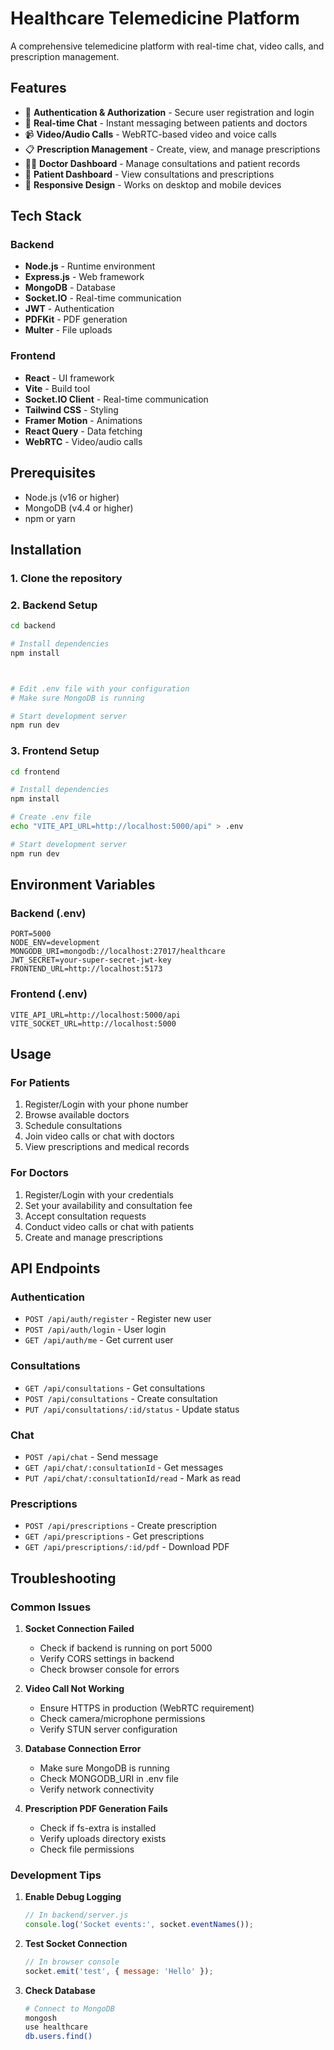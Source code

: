 # Healthcare Telemedicine Platform

A comprehensive telemedicine platform with real-time chat, video calls, and prescription management.

## Features

- 🔐 **Authentication & Authorization** - Secure user registration and login
- 💬 **Real-time Chat** - Instant messaging between patients and doctors
- 📹 **Video/Audio Calls** - WebRTC-based video and voice calls
- 📋 **Prescription Management** - Create, view, and manage prescriptions
- 👨‍⚕️ **Doctor Dashboard** - Manage consultations and patient records
- 👤 **Patient Dashboard** - View consultations and prescriptions
- 📱 **Responsive Design** - Works on desktop and mobile devices

## Tech Stack

### Backend
- **Node.js** - Runtime environment
- **Express.js** - Web framework
- **MongoDB** - Database
- **Socket.IO** - Real-time communication
- **JWT** - Authentication
- **PDFKit** - PDF generation
- **Multer** - File uploads

### Frontend
- **React** - UI framework
- **Vite** - Build tool
- **Socket.IO Client** - Real-time communication
- **Tailwind CSS** - Styling
- **Framer Motion** - Animations
- **React Query** - Data fetching
- **WebRTC** - Video/audio calls

## Prerequisites

- Node.js (v16 or higher)
- MongoDB (v4.4 or higher)
- npm or yarn

## Installation

### 1. Clone the repository


### 2. Backend Setup
```bash
cd backend

# Install dependencies
npm install



# Edit .env file with your configuration
# Make sure MongoDB is running

# Start development server
npm run dev
```

### 3. Frontend Setup
```bash
cd frontend

# Install dependencies
npm install

# Create .env file
echo "VITE_API_URL=http://localhost:5000/api" > .env

# Start development server
npm run dev
```

## Environment Variables

### Backend (.env)
```env
PORT=5000
NODE_ENV=development
MONGODB_URI=mongodb://localhost:27017/healthcare
JWT_SECRET=your-super-secret-jwt-key
FRONTEND_URL=http://localhost:5173
```

### Frontend (.env)
```env
VITE_API_URL=http://localhost:5000/api
VITE_SOCKET_URL=http://localhost:5000
```

## Usage

### For Patients
1. Register/Login with your phone number
2. Browse available doctors
3. Schedule consultations
4. Join video calls or chat with doctors
5. View prescriptions and medical records

### For Doctors
1. Register/Login with your credentials
2. Set your availability and consultation fee
3. Accept consultation requests
4. Conduct video calls or chat with patients
5. Create and manage prescriptions

## API Endpoints

### Authentication
- `POST /api/auth/register` - Register new user
- `POST /api/auth/login` - User login
- `GET /api/auth/me` - Get current user

### Consultations
- `GET /api/consultations` - Get consultations
- `POST /api/consultations` - Create consultation
- `PUT /api/consultations/:id/status` - Update status

### Chat
- `POST /api/chat` - Send message
- `GET /api/chat/:consultationId` - Get messages
- `PUT /api/chat/:consultationId/read` - Mark as read

### Prescriptions
- `POST /api/prescriptions` - Create prescription
- `GET /api/prescriptions` - Get prescriptions
- `GET /api/prescriptions/:id/pdf` - Download PDF

## Troubleshooting

### Common Issues

1. **Socket Connection Failed**
   - Check if backend is running on port 5000
   - Verify CORS settings in backend
   - Check browser console for errors

2. **Video Call Not Working**
   - Ensure HTTPS in production (WebRTC requirement)
   - Check camera/microphone permissions
   - Verify STUN server configuration

3. **Database Connection Error**
   - Make sure MongoDB is running
   - Check MONGODB_URI in .env file
   - Verify network connectivity

4. **Prescription PDF Generation Fails**
   - Check if fs-extra is installed
   - Verify uploads directory exists
   - Check file permissions

### Development Tips

1. **Enable Debug Logging**
   ```javascript
   // In backend/server.js
   console.log('Socket events:', socket.eventNames());
   ```

2. **Test Socket Connection**
   ```javascript
   // In browser console
   socket.emit('test', { message: 'Hello' });
   ```

3. **Check Database**
   ```bash
   # Connect to MongoDB
   mongosh
   use healthcare
   db.users.find()
   ```
